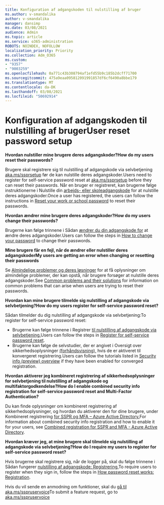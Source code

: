 ```yaml
---
title: Konfiguration af adgangskoden til nulstilling af bruger
ms.author: v-smandalika
author: v-smandalika
manager: dansimp
ms.date: 03/08/2021
audience: Admin
ms.topic: article
ms.service: o365-administration
ROBOTS: NOINDEX, NOFOLLOW
localization_priority: Priority
ms.collection: Adm_O365
ms.custom:
- "9357"
- "9003259"
ms.openlocfilehash: 0a771c43b308794af1efd55b9c185b2dcff71700
ms.sourcegitcommit: 475a9eaa095812091991857df6cf6490a8bbe179
ms.translationtype: MT
ms.contentlocale: da-DK
ms.lasthandoff: 03/08/2021
ms.locfileid: "50692914"
---
```

# <a name="user-reset-password-setup"></a><span data-ttu-id="1558f-102">Konfiguration af adgangskoden til nulstilling af bruger</span><span class="sxs-lookup"><span data-stu-id="1558f-102">User reset password setup</span></span>

<span data-ttu-id="1558f-103">**Hvordan nulstiller mine brugere deres adgangskoder?**</span><span class="sxs-lookup"><span data-stu-id="1558f-103">**How do my users reset their passwords?**</span></span>

<span data-ttu-id="1558f-104">Brugere skal registrere sig til nulstilling af adgangskode via selvbetjening [aka.ms/ssprsetup](https://mysignins.microsoft.com/security-info) før de kan nulstille deres adgangskoder.</span><span class="sxs-lookup"><span data-stu-id="1558f-104">Users need to register for self-service password reset at [aka.ms/ssprsetup](https://mysignins.microsoft.com/security-info) before they can reset their passwords.</span></span> <span data-ttu-id="1558f-105">Når en bruger er registreret, kan brugerne følge instruktionerne i Nulstille din [arbejds- eller skoleadgangskode](https://docs.microsoft.com/azure/active-directory/user-help/active-directory-passwords-update-your-own-password) for at nulstille deres adgangskoder.</span><span class="sxs-lookup"><span data-stu-id="1558f-105">Once a user has registered, the users can follow the instructions in [Reset your work or school password](https://docs.microsoft.com/azure/active-directory/user-help/active-directory-passwords-update-your-own-password) to reset their passwords.</span></span>

<span data-ttu-id="1558f-106">**Hvordan ændrer mine brugere deres adgangskoder?**</span><span class="sxs-lookup"><span data-stu-id="1558f-106">**How do my users change their passwords?**</span></span>

<span data-ttu-id="1558f-107">Brugerne kan følge trinnene i Sådan [ændrer du din adgangskode for](https://docs.microsoft.com/azure/active-directory/user-help/active-directory-passwords-update-your-own-password) at ændre deres adgangskoder.</span><span class="sxs-lookup"><span data-stu-id="1558f-107">Users can follow the steps in [How to change your password](https://docs.microsoft.com/azure/active-directory/user-help/active-directory-passwords-update-your-own-password) to change their passwords.</span></span>

<span data-ttu-id="1558f-108">**Mine brugere får en fejl, når de ændrer eller nulstiller deres adgangskoder**</span><span class="sxs-lookup"><span data-stu-id="1558f-108">**My users are getting an error when changing or resetting their passwords**</span></span>

<span data-ttu-id="1558f-109">Se [Almindelige problemer og deres løsninger](https://docs.microsoft.com/azure/active-directory/user-help/active-directory-passwords-update-your-own-password) for at få oplysninger om almindelige problemer, der kan opstå, når brugere forsøger at nulstille deres adgangskoder.</span><span class="sxs-lookup"><span data-stu-id="1558f-109">See [Common problems and their solutions](https://docs.microsoft.com/azure/active-directory/user-help/active-directory-passwords-update-your-own-password) for information on common problems that can arise when users are trying to reset their passwords.</span></span>

<span data-ttu-id="1558f-110">**Hvordan kan mine brugere tilmelde sig nulstilling af adgangskode via selvbetjening?**</span><span class="sxs-lookup"><span data-stu-id="1558f-110">**How do my users register for self-service password reset?**</span></span>

<span data-ttu-id="1558f-111">Sådan tilmelder du dig nulstilling af adgangskode via selvbetjening:</span><span class="sxs-lookup"><span data-stu-id="1558f-111">To register for self-service password reset:</span></span>

- <span data-ttu-id="1558f-112">Brugerne kan følge trinnene i Registrer [til nulstilling af adgangskode via selvbetjening.](https://docs.microsoft.com/azure/active-directory/user-help/active-directory-passwords-reset-register)</span><span class="sxs-lookup"><span data-stu-id="1558f-112">Users can follow the steps in [Register for self-service password reset](https://docs.microsoft.com/azure/active-directory/user-help/active-directory-passwords-reset-register).</span></span>
- <span data-ttu-id="1558f-113">Brugerne kan følge de selvstudier, der er angivet i Oversigt over sikkerhedsoplysninger [(forhåndsvisning),](https://docs.microsoft.com/azure/active-directory/user-help/security-info-setup-signin) hvis de er aktiveret til konvergeret registrering.</span><span class="sxs-lookup"><span data-stu-id="1558f-113">Users can follow the tutorials listed in [Security info (preview) overview](https://docs.microsoft.com/azure/active-directory/user-help/security-info-setup-signin) if they have been enabled for converged registration.</span></span>

<span data-ttu-id="1558f-114">**Hvordan aktiverer jeg kombineret registrering af sikkerhedsoplysninger for selvbetjening til nulstilling af adgangskode og multifaktorgodkendelse?**</span><span class="sxs-lookup"><span data-stu-id="1558f-114">**How do I enable combined security info registration for self-service password reset and Multi-Factor Authentication?**</span></span>

<span data-ttu-id="1558f-115">Du kan finde oplysninger om kombineret registrering af sikkerhedsoplysninger, og hvordan du aktiverer den for dine brugere, under Kombineret registrering [for SSPR og MFA – Azure Active Directory.](https://docs.microsoft.com/azure/active-directory/authentication/concept-registration-mfa-sspr-combined)</span><span class="sxs-lookup"><span data-stu-id="1558f-115">For information about combined security info registration and how to enable it for your users, see [Combined registration for SSPR and MFA - Azure Active Directory](https://docs.microsoft.com/azure/active-directory/authentication/concept-registration-mfa-sspr-combined).</span></span>

<span data-ttu-id="1558f-116">**Hvordan kræver jeg, at mine brugere skal tilmelde sig nulstilling af adgangskode via selvbetjening?**</span><span class="sxs-lookup"><span data-stu-id="1558f-116">**How do I require my users to register for self-service password reset?**</span></span>

<span data-ttu-id="1558f-117">Hvis brugerne skal registrere sig, når de logger på, skal du følge trinnene i Sådan fungerer [nulstilling af adgangskode: Registrering.](https://docs.microsoft.com/azure/active-directory/authentication/concept-sspr-howitworks)</span><span class="sxs-lookup"><span data-stu-id="1558f-117">To require users to register when they sign in, follow the steps in [How password reset works: Registration](https://docs.microsoft.com/azure/active-directory/authentication/concept-sspr-howitworks).</span></span>

<span data-ttu-id="1558f-118">Hvis du vil sende en anmodning om funktioner, skal du [gå til aka.ms/sspruservoice](https://feedback.azure.com/forums/169401-azure-active-directory/category/166251-self-service-password-reset)</span><span class="sxs-lookup"><span data-stu-id="1558f-118">To submit a feature request, go to [aka.ms/sspruservoice](https://feedback.azure.com/forums/169401-azure-active-directory/category/166251-self-service-password-reset)</span></span>



 












